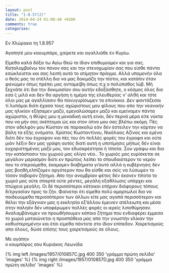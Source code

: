 ```yaml
---
layout: post
title: "1-8-57(2)"
date: 2014-04-24 01:08:48 +0100
comments: true
categories: 
---
```


Εν Χλώρακα τη 1.8.957

Αγαπητέ μου καουμπάρε, χαίρετε και αγαλλιάθε έν Κυρίω.

Είμεθα καλά δόξα τω  Αγίω Θεώ το ίδιον επιθυμούμεν και για σας. Καταλαμβαίνω τον πόνον σας και την στενοχωρίαν σας που είσθε πάντα εσώκλειστοι και σας λειπή αυτό το ατίμητον πράγμα. Αλλά υπομονήν όλα ο θεός μας τα στέλλη δια να μας δοκιμάζη την πίστιν, και κατόπιν όταν φανώμεν όπως πρέπει μας ανταμείβη όπως π.χ ο πολύπαθος Ιώβ. Mή ξεχνάτε ότι δια την δοκιμασίαν σου αυτήν εδοξάσθητε, ο κόσμος όλος δια εσα ́ς μιλά και δεν θα αργήση η ημέρα της ελευθερίας ν’ αλθή και τότε όλοι μας με αγαλλίασιν θα πανυγυρίσωμεν τα επινίκκια. Δεν φαντάζεσαι τί λυπάμαι διότι έχασα τους αχώριστους μου φίλους που απο την νεανικήν μας ηλικίαν εξήσαμεν μαζύ, εμεγαλώσαμεν μαζύ και εμείναμεν πάντα αχώριστοι, η θλίψις μου η μοναδική αυτή είναι, δέν περνά μέρα είτε νύκτα που να μήν σας σκέπτομαι ώς και στον ύπνο μου σας βλέπω ακόμη. Πές στον αδελφόν μου Κώσταν σε παρακαλώ εάν δέν έστειλεν την κάρταν να βάλη τα εξής ονόματα. Χρίστος Κωσταντίνου, Νικόλαος Αζίνας και εμένα διότι δέν του έγραψαν και πές του ότι πολλές φορές του έγραφα και ούτε μιάν λέξιν δεν μας γράφη αυτός διατί αυτή η υποτίμησις μήπως δέν είναι ευχαριστημένος μαζύ μου, τον εδυσαρέστησα ή τίποτα. Σου γράφω και δια την κατάστασιν του χωριού μας ολίγα νέα.. Το χωριός μας ευρίσκεται σε μεγάλον μαρασμόν διότι εν πρώτοις λείπει το σπουδαιότερον το νερόν που το στερούμεθα, έκαμαμεν διαβήματα γι’αυτό αλλά η κυβέρνησις δεν μας βοηθή,ελπίζομεν αργότερον που θα είσθε και σείς να λύσωμεν το τόσον σοβαρόν ζήτημα.
Απο την ανομβρίαν φέτος δέν έκανεν τίποτα το χωριό μας ούτε σπαρτά ούτε ρέντες, μεγάλη εξαθλίωσις υπάρχει και πτώχεια μεγάλη. Οι δέ περισσότεροι κάτοικοι επήραν διάφορους τόπους δι’εργασίαν προς το ζήν. Φαίνεται ότι είμεθα πολύ αμαρτωλοί δια να παιδευώμεθα περισσότερον των άλλων είτε μας αγαπά περισσότερον και θέλει την εξάγνιαν μας η εκκλησία εξ’άλλου έμεινεν ατέλειωτη και μέσα στην παληάν δέν υποφέρωμεν πολλές φορές οι ιερείς λιποθύμησαν. Αναλαμβάνομεν να προωθήσουμεν κάποιο ζήτημα που ενδιαφέρει έμμεσα το χωριό ματαιώνεται η προσπάθεια μας απο την γνωστήν κλίκαν την καθυστερημένην και έτσι είμεθα πάντοτε στο ίδιον επίπεδον.
Χαιρετισμούς απο όλους, δώσε επίσης τους χαιρετισμούς σε όλους.

Με αγάπην<br/>
ο κουμπάρος σου Κυριάκος Λεωνίδα

{% img left /images/1957/010857C.jpg 400 350 'γράμμα πρώτη σελίδα' 'images' %}
{% img right /images/1957/010857D.jpg 400 350 'γράμμα πρώτη σελίδα' 'images' %}
